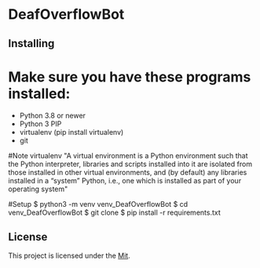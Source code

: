 # DeafOverflowBot

## Installing
# Make sure you have these programs installed:

  - Python 3.8 or newer
  - Python 3 PIP
  - virtualenv (pip install virtualenv)
  - git

#Note
virtualenv
"A virtual environment is a Python environment such that the Python interpreter, libraries and scripts installed into it are isolated from those installed in other virtual environments, and (by default) any libraries installed in a “system” Python, i.e., one which is installed as part of your operating system"


#Setup
$ python3 -m venv venv_DeafOverflowBot
$ cd venv_DeafOverflowBot
$ git clone <this repository>
$ pip install -r requirements.txt


## License
This project is licensed under the [Mit]([link](https://opensource.org/license/mit/)https://opensource.org/license/mit/).
